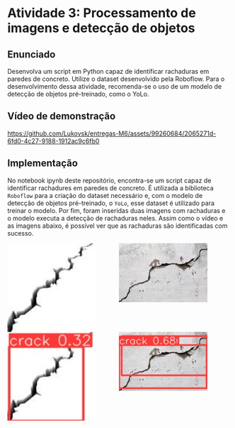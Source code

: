 # Atividade 3: Processamento de imagens e detecção de objetos

## Enunciado
Desenvolva um script em Python capaz de identificar rachaduras em paredes de concreto. Utilize o dataset desenvolvido pela Roboflow. Para o desenvolvimento dessa atividade, recomenda-se o uso de um modelo de detecção de objetos pré-treinado, como o YoLo.

## Vídeo de demonstração

https://github.com/Lukovsk/entregas-M6/assets/99260684/2065271d-6fd0-4c27-9188-1912ac9c6fb0

## Implementação
No notebook ipynb deste repositório, encontra-se um script capaz de identificar rachadures em paredes de concreto. É utilizada a biblioteca `Roboflow` para a criação do dataset necessário e, com o modelo de detecção de objetos pré-treinado, o `YoLo`, esse dataset é utilizado para treinar o modelo. Por fim, foram inseridas duas imagens com rachaduras e o modelo executa a detecção de rachaduras neles. Assim como o vídeo e as imagens abaixo, é possível ver que as rachaduras são identificadas com sucesso.

<div style="display: grid; grid-template-columns: auto auto;">
    <div style="display: grid; grid-template-rows: auto auto;">
        <img src="./assets/crack1.jpg" width='200px'/>
        <img src="./assets/detected_crack1.jpg" width='200px'/>
    </div>
    <div style="display: grid; grid-template-rows: auto auto;">
        <img src="./assets/crack2.jpg" width='200px'/>
        <img src="./assets/detected_crack2.png" width='200px' />
    </div>
</div>